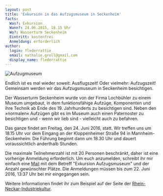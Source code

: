 ```yaml
---
layout: post
title: 'Exkursion in das Aufzugsmuseum in Seckenheim'
facts:
  Was?: Exkursion
  Wann?: 24.06.2015, 18.15 Uhr
  Wo?: Wasserturm Seckenheim
  Eintritt: kostenfrei
  Anmeldung: erforderlich
author:
  login: flederrattie
  email: nathalie.groll@gmail.com
  display_name: flederrattie
---
```


![Aufzugmuseum](/assets/wasserturm_seckenheim.jpg)

Endlich ist es mal wieder soweit: Ausflugszeit! Oder vielmehr:
Aufzugszeit! Gemeinsam werden wir das Aufzugsmuseum in Seckenheim
besichtigen.

Der Wasserturm Seckenheim wurde von der Firma Lochbühler zu einem Museum
umgebaut, in dem funktionsfähige Aufzüge, Komponenten und ihre Technik
ab Ende des 19. Jahrhunderts zu besichtigen sind. Neben den »normalen«
Aufzügen gibt es im Museum auch einen Paternoster zu besichtigen und -
wenn wir lieb sind - vielleicht auch zu befahren.

Das ganze findet am Freitag, den 24. Juni 2016, statt.  Wir treffen uns
um 18.15 Uhr vor dem Eingang an der Kloppenheimer Straße 94 in
Mannheim-Seckenheim. Die Führung beginnt dann um 18.30 Uhr und dauert
voraussichtlich anderthalb Stunden.

Die maximale Teilnehmerzahl ist mit 20 Personen beschränkt, daher ist
eine vorherige Anmeldung erforderlich. Um euch anzumelden, schreibt ihr
mir einfach eine [Mail](mailto:nathalie.groll@gmail.com) mit dem Betreff
"Exkursion Aufzugsmuseum" und der Anzahl gewünschter Plätze. Die
Anmeldungen müssen bis zum 22. Juni 2016, 13:37 Uhr bei mir eingegangen
sein.

Weitere Informationen findet ihr zum Beispiel auf der Seite der
[Rhein-Neckar-Industriekultur](http://www.rhein-neckar-industriekultur.de/objekte/wasserturm-mannheim-seckenheim).
